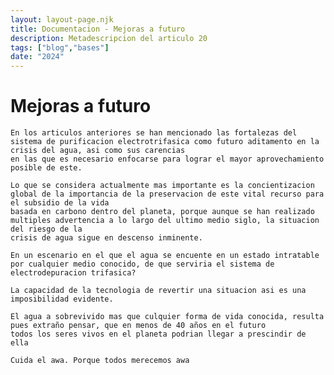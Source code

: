 ```yaml
---
layout: layout-page.njk
title: Documentacion - Mejoras a futuro
description: Metadescripcion del articulo 20
tags: ["blog","bases"]
date: "2024"
---
```

# Mejoras a futuro

    En los articulos anteriores se han mencionado las fortalezas del sistema de purificacion electrotrifasica como futuro aditamento en la crisis del agua, asi como sus carencias 
    en las que es necesario enfocarse para lograr el mayor aprovechamiento posible de este.

    Lo que se considera actualmente mas importante es la concientizacion global de la importancia de la preservacion de este vital recurso para el subsidio de la vida
    basada en carbono dentro del planeta, porque aunque se han realizado multiples advertencia a lo largo del ultimo medio siglo, la situacion del riesgo de la 
    crisis de agua sigue en descenso inminente.

    En un escenario en el que el agua se encuente en un estado intratable por cualquier medio conocido, de que serviria el sistema de electrodepuracion trifasica?

    La capacidad de la tecnologia de revertir una situacion asi es una imposibilidad evidente.

    El agua a sobrevivido mas que culquier forma de vida conocida, resulta pues extraño pensar, que en menos de 40 años en el futuro
    todos los seres vivos en el planeta podrian llegar a prescindir de ella 

    Cuida el awa. Porque todos merecemos awa 
